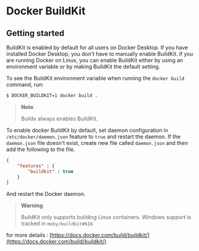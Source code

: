 # Docker BuildKit

## Getting started

BuildKit is enabled by default for all users on Docker Desktop. If you have installed Docker Desktop, you don't have to manually enable BuildKit. if you are running Docker on Linux, you can enable BuildKit either by using an environment variable or by making BuildKit the default setting.

To see the BuildKit environment variable when running the `docker build` command, run:

```bash
$ DOCKER_BUILDKIT=1 docker build .    
```

> **Note**
>
> Buildx always enables BuildKit.

To enable docker BuildKit by default, set daemon configuration in `/etc/docker/daemon.json` feature to `true` and restart the daemon. If the `daemon.json` file doesn't exist, create new file called `daemon.json` and then add the following to the file.

```json
{
    "features" : {
        "buildkit" : true
    }
}
```

And restart the Docker daemon.

> **Warning**
>
> BuildKit only supports building Linux containers. Windows support is tracked in `moby/buildkit#616`





for more details : [https://docs.docker.com/build/buildkit/](https://docs.docker.com/build/buildkit/)

